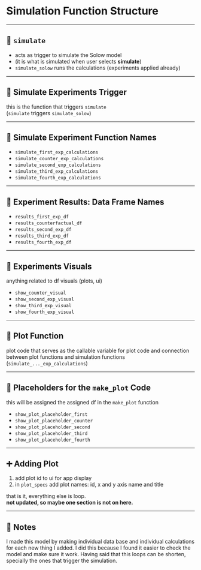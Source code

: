 # Simulation Function Structure

---

## 🔹 `simulate`  
- acts as trigger to simulate the Solow model  
- (it is what is simulated when user selects **simulate**)  
- `simulate_solow` runs the calculations (experiments applied already)

---

## 🔹 Simulate Experiments Trigger  
this is the function that triggers `simulate`  
(`simulate` triggers `simulate_solow`)

---

## 🔹 Simulate Experiment Function Names

- `simulate_first_exp_calculations`  
- `simulate_counter_exp_calculations`  
- `simulate_second_exp_calculations`  
- `simulate_third_exp_calculations`  
- `simulate_fourth_exp_calculations`

---

## 🔹 Experiment Results: Data Frame Names

- `results_first_exp_df`  
- `results_counterfactual_df`  
- `results_second_exp_df`  
- `results_third_exp_df`  
- `results_fourth_exp_df`

---

## 🔹 Experiments Visuals  
anything related to df visuals (plots, ui)

- `show_counter_visual`  
- `show_second_exp_visual`  
- `show_third_exp_visual`  
- `show_fourth_exp_visual`

---

## 🔹 Plot Function  
plot code that serves as the callable variable for plot code and connection between plot functions and simulation functions (`simulate_..._exp_calculations`)

---

## 🔹 Placeholders for the `make_plot` Code  
this will be assigned the assigned df in the `make_plot` function

- `show_plot_placeholder_first`  
- `show_plot_placeholder_counter`  
- `show_plot_placeholder_second`  
- `show_plot_placeholder_third`  
- `show_plot_placeholder_fourth`

---

## ➕ Adding Plot

1. add plot id to ui for app display  
2. in `plot_specs` add plot names: id, x and y axis name and title  

that is it, everything else is loop.  
**not updated, so maybe one section is not on here.**

---

## 🧠 Notes

I made this model by making individual data base and individual calculations for each new thing I added. I did this because I found it easier to check the model and make sure it work. Having said that this loops can be shorten, specially the ones that trigger the simulation.

